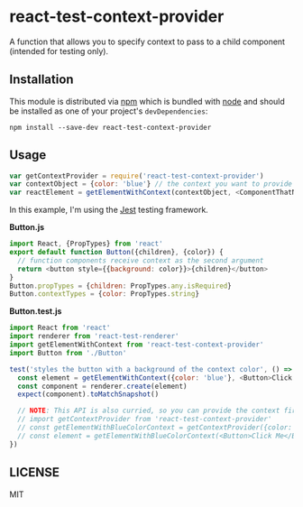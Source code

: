# react-test-context-provider

A function that allows you to specify context to pass to a child component (intended for testing only).

## Installation

This module is distributed via [npm][npm] which is bundled with [node][node] and should
be installed as one of your project's `devDependencies`:

```
npm install --save-dev react-test-context-provider
```

## Usage

```javascript
var getContextProvider = require('react-test-context-provider')
var contextObject = {color: 'blue'} // the context you want to provide to the children components
var reactElement = getElementWithContext(contextObject, <ComponentThatNeedsContext />) // returns the react element as rendered with the given context
```

In this example, I'm using the [Jest](http://facebook.github.io/jest/) testing framework.

**Button.js**

```javascript
import React, {PropTypes} from 'react'
export default function Button({children}, {color}) {
  // function components receive context as the second argument
  return <button style={{background: color}}>{children}</button>
}
Button.propTypes = {children: PropTypes.any.isRequired}
Button.contextTypes = {color: PropTypes.string}
```

**Button.test.js**

```javascript
import React from 'react'
import renderer from 'react-test-renderer'
import getElementWithContext from 'react-test-context-provider'
import Button from './Button'

test('styles the button with a background of the context color', () => {
  const element = getElementWithContext({color: 'blue'}, <Button>Click Me</Button>)
  const component = renderer.create(element)
  expect(component).toMatchSnapshot()

  // NOTE: This API is also curried, so you can provide the context first and the children later:
  // import getContextProvider from 'react-test-context-provider'
  // const getElementWithBlueColorContext = getContextProvider({color: 'blue'})
  // const element = getElementWithBlueColorContext(<Button>Click Me</Button>)
})
```

## LICENSE

MIT

[npm]: https://www.npmjs.com/
[node]: https://nodejs.org
